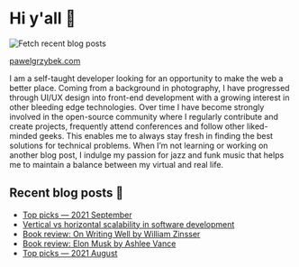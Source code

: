 # Hi y'all 👋

![Fetch recent blog posts](https://github.com/pawelgrzybek/pawelgrzybek/workflows/Fetch%20recent%20blog%20posts/badge.svg)

[pawelgrzybek.com](https://pawelgrzybek.com)

I am a self-taught developer looking for an opportunity to make the web a better place. Coming from a background in photography, I have progressed through UI/UX design into front-end development with a growing interest in other bleeding edge technologies. Over time I have become strongly involved in the open-source community where I regularly contribute and create projects, frequently attend conferences and follow other liked-minded geeks. This enables me to always stay fresh in finding the best solutions for technical problems. When I’m not learning or working on another blog post, I indulge my passion for jazz and funk music that helps me to maintain a balance between my virtual and real life.

## Recent blog posts 📝

<!-- FEED-START -->
- [Top picks — 2021 September](https://pawelgrzybek.com/top-picks-2021-september/)
- [Vertical vs horizontal scalability in software development](https://pawelgrzybek.com/vertical-vs-horizontal-scalability-in-software-development/)
- [Book review: On Writing Well by William Zinsser](https://pawelgrzybek.com/book-review-on-writing-well-by-william-zinsser/)
- [Book review: Elon Musk by Ashlee Vance](https://pawelgrzybek.com/book-review-elon-musk-by-ashlee-vance/)
- [Top picks — 2021 August](https://pawelgrzybek.com/top-picks-2021-august/)
<!-- FEED-END -->